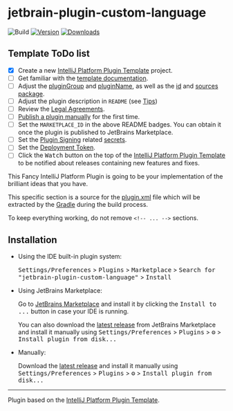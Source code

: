 # jetbrain-plugin-custom-language

![Build](https://github.com/vczyh/jetbrain-plugin-custom-language/workflows/Build/badge.svg)
[![Version](https://img.shields.io/jetbrains/plugin/v/MARKETPLACE_ID.svg)](https://plugins.jetbrains.com/plugin/MARKETPLACE_ID)
[![Downloads](https://img.shields.io/jetbrains/plugin/d/MARKETPLACE_ID.svg)](https://plugins.jetbrains.com/plugin/MARKETPLACE_ID)

## Template ToDo list
- [x] Create a new [IntelliJ Platform Plugin Template][template] project.
- [ ] Get familiar with the [template documentation][template].
- [ ] Adjust the [pluginGroup](./gradle.properties) and [pluginName](./gradle.properties), as well as the [id](./src/main/resources/META-INF/plugin.xml) and [sources package](./src/main/kotlin).
- [ ] Adjust the plugin description in `README` (see [Tips][docs:plugin-description])
- [ ] Review the [Legal Agreements](https://plugins.jetbrains.com/docs/marketplace/legal-agreements.html?from=IJPluginTemplate).
- [ ] [Publish a plugin manually](https://plugins.jetbrains.com/docs/intellij/publishing-plugin.html?from=IJPluginTemplate) for the first time.
- [ ] Set the `MARKETPLACE_ID` in the above README badges. You can obtain it once the plugin is published to JetBrains Marketplace.
- [ ] Set the [Plugin Signing](https://plugins.jetbrains.com/docs/intellij/plugin-signing.html?from=IJPluginTemplate) related [secrets](https://github.com/JetBrains/intellij-platform-plugin-template#environment-variables).
- [ ] Set the [Deployment Token](https://plugins.jetbrains.com/docs/marketplace/plugin-upload.html?from=IJPluginTemplate).
- [ ] Click the <kbd>Watch</kbd> button on the top of the [IntelliJ Platform Plugin Template][template] to be notified about releases containing new features and fixes.

<!-- Plugin description -->
This Fancy IntelliJ Platform Plugin is going to be your implementation of the brilliant ideas that you have.

This specific section is a source for the [plugin.xml](/src/main/resources/META-INF/plugin.xml) file which will be extracted by the [Gradle](/build.gradle.kts) during the build process.

To keep everything working, do not remove `<!-- ... -->` sections. 
<!-- Plugin description end -->

## Installation

- Using the IDE built-in plugin system:
  
  <kbd>Settings/Preferences</kbd> > <kbd>Plugins</kbd> > <kbd>Marketplace</kbd> > <kbd>Search for "jetbrain-plugin-custom-language"</kbd> >
  <kbd>Install</kbd>
  
- Using JetBrains Marketplace:

  Go to [JetBrains Marketplace](https://plugins.jetbrains.com/plugin/MARKETPLACE_ID) and install it by clicking the <kbd>Install to ...</kbd> button in case your IDE is running.

  You can also download the [latest release](https://plugins.jetbrains.com/plugin/MARKETPLACE_ID/versions) from JetBrains Marketplace and install it manually using
  <kbd>Settings/Preferences</kbd> > <kbd>Plugins</kbd> > <kbd>⚙️</kbd> > <kbd>Install plugin from disk...</kbd>

- Manually:

  Download the [latest release](https://github.com/vczyh/jetbrain-plugin-custom-language/releases/latest) and install it manually using
  <kbd>Settings/Preferences</kbd> > <kbd>Plugins</kbd> > <kbd>⚙️</kbd> > <kbd>Install plugin from disk...</kbd>


---
Plugin based on the [IntelliJ Platform Plugin Template][template].

[template]: https://github.com/JetBrains/intellij-platform-plugin-template
[docs:plugin-description]: https://plugins.jetbrains.com/docs/intellij/plugin-user-experience.html#plugin-description-and-presentation
